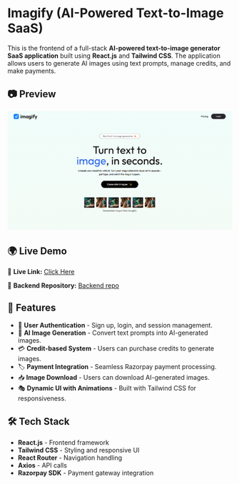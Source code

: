 # Imagify (AI-Powered Text-to-Image SaaS)

This is the frontend of a full-stack **AI-powered text-to-image generator SaaS application** built using **React.js** and **Tailwind CSS**. The application allows users to generate AI images using text prompts, manage credits, and make payments.

## 📷 Preview
![Preview](imagify.png)

## 🌍 Live Demo  

🔗 **Live Link:** [Click Here](https://imagify-ai-saas.vercel.app/)  

🔗 **Backend Repository:** [Backend repo](https://github.com/sudo-dpkg/imagify-backend)  

## 🚀 Features

- 🔐 **User Authentication** - Sign up, login, and session management.
- 🎨 **AI Image Generation** - Convert text prompts into AI-generated images.
- 💳 **Credit-based System** - Users can purchase credits to generate images.
- 🏷 **Payment Integration** - Seamless Razorpay payment processing.
- 📥 **Image Download** - Users can download AI-generated images.
- 🎭 **Dynamic UI with Animations** - Built with Tailwind CSS for responsiveness.

## 🛠️ Tech Stack

- **React.js** - Frontend framework
- **Tailwind CSS** - Styling and responsive UI
- **React Router** - Navigation handling
- **Axios** - API calls
- **Razorpay SDK** - Payment gateway integration
